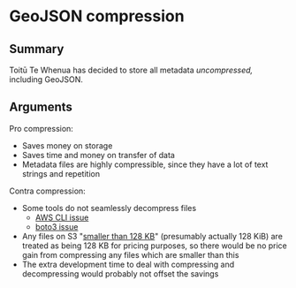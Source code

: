 # GeoJSON compression

## Summary

Toitū Te Whenua has decided to store all metadata _uncompressed,_ including GeoJSON.

## Arguments

Pro compression:

- Saves money on storage
- Saves time and money on transfer of data
- Metadata files are highly compressible, since they have a lot of text strings and repetition

Contra compression:

- Some tools do not seamlessly decompress files
  - [AWS CLI issue](https://github.com/aws/aws-cli/issues/6765)
  - [boto3 issue](https://github.com/boto/botocore/issues/1255)
- Any files on S3 "[smaller than 128 KB](https://aws.amazon.com/s3/pricing/)" (presumably actually 128 KiB) are treated as being 128 KB for pricing purposes, so there would be no price gain from compressing any files which are smaller than this
- The extra development time to deal with compressing and decompressing would probably not offset the savings

